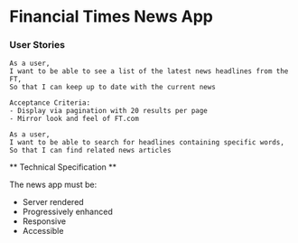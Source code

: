 # Financial Times News App

### User Stories

```
As a user,
I want to be able to see a list of the latest news headlines from the FT,
So that I can keep up to date with the current news

Acceptance Criteria:
- Display via pagination with 20 results per page
- Mirror look and feel of FT.com
```

```
As a user,
I want to be able to search for headlines containing specific words,
So that I can find related news articles
```

** Technical Specification **

The news app must be:
- Server rendered
- Progressively enhanced
- Responsive
- Accessible
